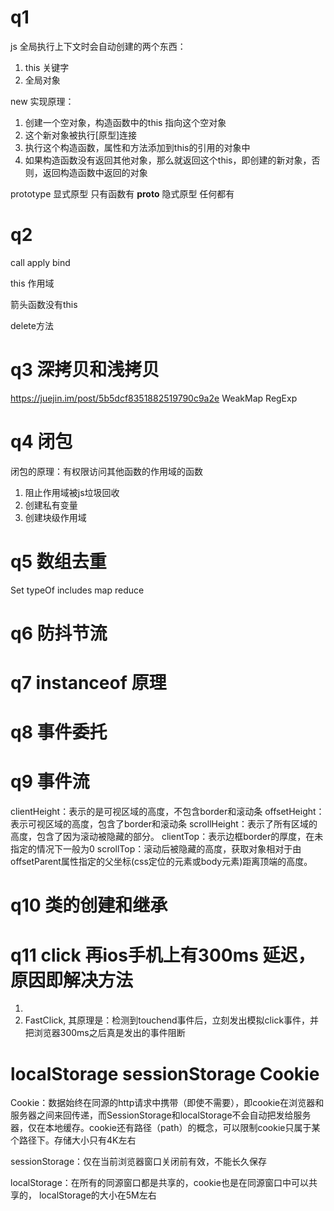 # q1
js 全局执行上下文时会自动创建的两个东西：
1. this 关键字 
2. 全局对象 

new 实现原理：
  1. 创建一个空对象，构造函数中的this 指向这个空对象
  2. 这个新对象被执行[原型]连接
  3. 执行这个构造函数，属性和方法添加到this的引用的对象中
  4. 如果构造函数没有返回其他对象，那么就返回这个this，即创建的新对象，否则，返回构造函数中返回的对象

prototype 显式原型 只有函数有
__proto__ 隐式原型 任何都有


# q2 
call apply bind

this 作用域

箭头函数没有this

delete方法


# q3 深拷贝和浅拷贝 
https://juejin.im/post/5b5dcf8351882519790c9a2e
WeakMap
RegExp


# q4 闭包
闭包的原理：有权限访问其他函数的作用域的函数

1. 阻止作用域被js垃圾回收
2. 创建私有变量
3. 创建块级作用域

# q5 数组去重
Set typeOf includes map reduce


# q6 防抖节流

# q7 instanceof 原理

# q8 事件委托

# q9 事件流

clientHeight：表示的是可视区域的高度，不包含border和滚动条
offsetHeight：表示可视区域的高度，包含了border和滚动条
scrollHeight：表示了所有区域的高度，包含了因为滚动被隐藏的部分。
clientTop：表示边框border的厚度，在未指定的情况下一般为0
scrollTop：滚动后被隐藏的高度，获取对象相对于由offsetParent属性指定的父坐标(css定位的元素或body元素)距离顶端的高度。

# q10 类的创建和继承

# q11 click 再ios手机上有300ms 延迟，原因即解决方法
  1. <meta name="viewport" content="width=device-width, initial-scale=none">
  2. FastClick, 其原理是：检测到touchend事件后，立刻发出模拟click事件，并把浏览器300ms之后真是发出的事件阻断

# localStorage sessionStorage Cookie
  Cookie：数据始终在同源的http请求中携带（即使不需要），即cookie在浏览器和服务器之间来回传递，而SessionStorage和localStorage不会自动把发给服务器，仅在本地缓存。cookie还有路径（path）的概念，可以限制cookie只属于某个路径下。存储大小只有4K左右

  sessionStorage：仅在当前浏览器窗口关闭前有效，不能长久保存

  localStorage：在所有的同源窗口都是共享的，cookie也是在同源窗口中可以共享的，            localStorage的大小在5M左右 